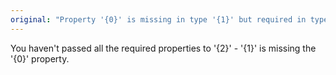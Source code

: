 ```yaml
---
original: "Property '{0}' is missing in type '{1}' but required in type '{2}'."
---
```


You haven't passed all the required properties to '{2}' - '{1}' is missing the '{0}' property.
